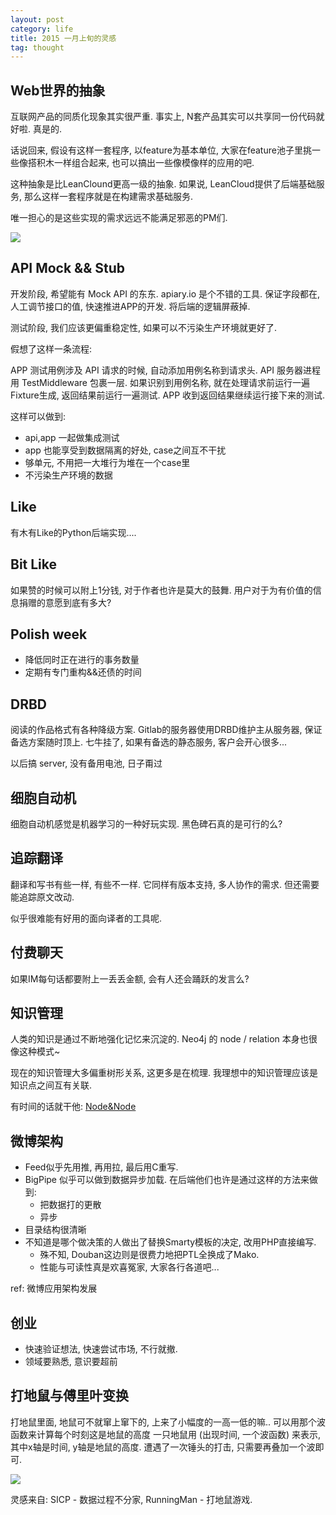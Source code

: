 ```yaml
---
layout: post
category: life
title: 2015 一月上旬的灵感
tag: thought
---
```


## Web世界的抽象

互联网产品的同质化现象其实很严重.
事实上, N套产品其实可以共享同一份代码就好啦.
真是的.

话说回来, 假设有这样一套程序, 以feature为基本单位,
大家在feature池子里挑一些像搭积木一样组合起来, 也可以搞出一些像模像样的应用的吧.

这种抽象是比LeanClound更高一级的抽象.
如果说, LeanCloud提供了后端基础服务, 那么这样一套程序就是在构建需求基础服务.

唯一担心的是这些实现的需求远远不能满足邪恶的PM们.

![](/images/2015/undurable-programmer.png)

## API Mock && Stub

开发阶段, 希望能有 Mock API 的东东.
apiary.io 是个不错的工具.
保证字段都在, 人工调节接口的值, 快速推进APP的开发. 将后端的逻辑屏蔽掉.

测试阶段, 我们应该更偏重稳定性, 如果可以不污染生产环境就更好了.

假想了这样一条流程:

APP 测试用例涉及 API 请求的时候, 自动添加用例名称到请求头.
API 服务器进程用 TestMiddleware 包裹一层.
如果识别到用例名称, 就在处理请求前运行一遍Fixture生成, 返回结果前运行一遍测试.
APP 收到返回结果继续运行接下来的测试.

这样可以做到:

* api,app 一起做集成测试
* app 也能享受到数据隔离的好处, case之间互不干扰
* 够单元, 不用把一大堆行为堆在一个case里
* 不污染生产环境的数据

## Like

有木有Like的Python后端实现....

## Bit Like

如果赞的时候可以附上1分钱, 对于作者也许是莫大的鼓舞.
用户对于为有价值的信息捐赠的意愿到底有多大?

## Polish week

* 降低同时正在进行的事务数量
* 定期有专门重构&&还债的时间

## DRBD

阅读的作品格式有各种降级方案.
Gitlab的服务器使用DRBD维护主从服务器, 保证备选方案随时顶上.
七牛挂了, 如果有备选的静态服务, 客户会开心很多...

以后搞 server, 没有备用电池, 日子甭过

## 细胞自动机

细胞自动机感觉是机器学习的一种好玩实现.
黑色碑石真的是可行的么?

## 追踪翻译

翻译和写书有些一样, 有些不一样.
它同样有版本支持, 多人协作的需求.
但还需要能追踪原文改动.

似乎很难能有好用的面向译者的工具呢.

## 付费聊天

如果IM每句话都要附上一丢丢金额, 会有人还会踊跃的发言么?

## 知识管理

人类的知识是通过不断地强化记忆来沉淀的.
Neo4j 的 node / relation 本身也很像这种模式~

现在的知识管理大多偏重树形关系, 这更多是在梳理.
我理想中的知识管理应该是知识点之间互有关联.

有时间的话就干他: [Node&Node](https://github.com/soasme/NodeAssocNode)

## 微博架构

* Feed似乎先用推, 再用拉, 最后用C重写.
* BigPipe 似乎可以做到数据异步加载. 在后端他们也许是通过这样的方法来做到:
  * 把数据打的更散
  * 异步
* 目录结构很清晰
* 不知道是哪个做决策的人做出了替换Smarty模板的决定, 改用PHP直接编写.
  * 殊不知, Douban这边则是很费力地把PTL全换成了Mako.
  * 性能与可读性真是欢喜冤家, 大家各行各道吧...

ref: 微博应用架构发展

## 创业

* 快速验证想法, 快速尝试市场, 不行就撤.
* 领域要熟悉, 意识要超前


## 打地鼠与傅里叶变换

打地鼠里面, 地鼠可不就窜上窜下的, 上来了小幅度的一高一低的嘛..
可以用那个波函数来计算每个时刻这是地鼠的高度
一只地鼠用 (出现时间, 一个波函数) 来表示, 其中x轴是时间, y轴是地鼠的高度.
遭遇了一次锤头的打击, 只需要再叠加一个波即可.

![](http://upload.wikimedia.org/wikipedia/commons/7/72/Fourier_transform_time_and_frequency_domains_%28small%29.gif)

灵感来自: SICP - 数据过程不分家, RunningMan - 打地鼠游戏.
